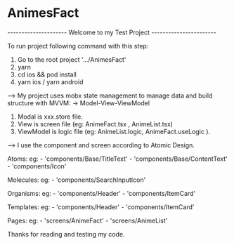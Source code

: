 # AnimesFact

--------------------- Welcome to my Test Project -----------------------

To run project following command with this step: 
1. Go to the root project '.../AnimesFact'
2. yarn
3. cd ios && pod install
4. yarn ios / yarn android

 --> My project uses mobx state management to manage data and build structure with MVVM:
 -> Model-View-ViewModel
  1. Modal is xxx.store file.
  2. View is screen file (eg: AnimeFact.tsx , AnimeList.tsx)
  3. ViewModel is logic file (eg: AnimeList.logic, AnimeFact.useLogic ).

 --> I use the component and screen according to Atomic Design.

Atoms: 
  eg: - 'components/Base/TitleText'
      - 'components/Base/ContentText'
      - 'components/Icon'
      
Molecules:
  eg: - 'components/SearchInputIcon'
  
Organisms:
  eg: - 'components/Header'
      - 'components/ItemCard'
      
Templates:
  eg: - 'components/Header'
      - 'components/ItemCard'
      
Pages:
  eg: - 'screens/AnimeFact'
      - 'screens/AnimeList'
      
 Thanks for reading and testing my code.
